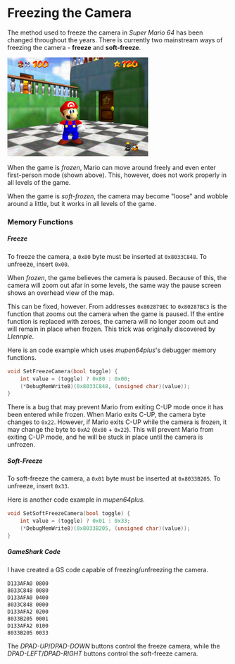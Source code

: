 # Freezing the Camera

The method used to freeze the camera in <i>Super Mario 64</i> has been changed throughout the years. There is currently two mainstream ways of freezing the camera - **freeze** and **soft-freeze**.

<img src="img/freezing/frozen.png" width=320px class="round"/>

When the game is *frozen*, Mario can move around freely and even enter first-person mode (shown above). This, however, does not work properly in all levels of the game.

When the game is *soft-frozen*, the camera may become "loose" and wobble around a little, but it works in all levels of the game.

### Memory Functions

##### Freeze

To freeze the camera, a `0x80` byte must be inserted at `0x8033C848`. To unfreeze, insert `0x00`.

When *frozen*, the game believes the camera is paused. Because of this, the camera will zoom out afar in some levels, the same way the pause screen shows an overhead view of the map.

This can be fixed, however. From addresses `0x802879EC` to `0x80287BC3` is the function that zooms out the camera when the game is paused. If the entire function is replaced with zeroes, the camera will no longer zoom out and will remain in place when frozen. This trick was originally discovered by *Llennpie*.

Here is an code example which uses *mupen64plus*'s debugger memory functions.
```cpp
void SetFreezeCamera(bool toggle) {
    int value = (toggle) ? 0x80 : 0x00;
    (*DebugMemWrite8)(0x8033C848, (unsigned char)(value));
}
```

There is a bug that may prevent Mario from exiting C-UP mode once it has been entered while frozen. When Mario exits C-UP, the camera byte changes to `0x22`. However, if Mario exits C-UP while the camera is frozen, it may change the byte to `0xA2` (`0x80` + `0x22`). This will prevent Mario from exiting C-UP mode, and he will be stuck in place until the camera is unfrozen.

##### Soft-Freeze

To soft-freeze the camera, a `0x01` byte must be inserted at `0x8033B205`. To unfreeze, insert `0x33`.

Here is another code example in *mupen64plus*.
```cpp
void SetSoftFreezeCamera(bool toggle) {
    int value = (toggle) ? 0x01 : 0x33;
    (*DebugMemWrite8)(0x8033B205, (unsigned char)(value));
}
```

##### GameShark Code

I have created a GS code capable of freezing/unfreezing the camera.

```
D133AFA0 0800
8033C848 0080
D133AFA0 0400
8033C848 0000
D133AFA2 0200
8033B205 0001
D133AFA2 0100
8033B205 0033
```

The *DPAD-UP*/*DPAD-DOWN* buttons control the freeze camera, while the *DPAD-LEFT*/*DPAD-RIGHT* buttons control the soft-freeze camera.
